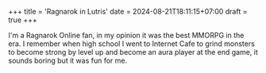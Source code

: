 +++
title = 'Ragnarok in Lutris'
date = 2024-08-21T18:11:15+07:00
draft = true
+++

I'm a Ragnarok Online fan, in my opinion it was the best MMORPG in the era. I remember when high school I went to Internet Cafe to grind monsters to become strong by level up and become an aura player at the end game, it sounds boring but it was fun for me.
